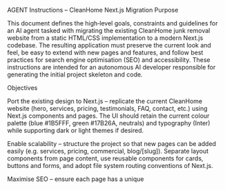 AGENT Instructions – CleanHome Next.js Migration
Purpose

This document defines the high‑level goals, constraints and guidelines for an AI agent tasked with migrating the existing CleanHome junk removal website from a static HTML/CSS implementation to a modern Next.js codebase. The resulting application must preserve the current look and feel, be easy to extend with new pages and features, and follow best practices for search engine optimisation (SEO) and accessibility. These instructions are intended for an autonomous AI developer responsible for generating the initial project skeleton and code.

Objectives

Port the existing design to Next.js – replicate the current CleanHome website (hero, services, pricing, testimonials, FAQ, contact, etc.) using Next.js components and pages. The UI should retain the current colour palette (blue #1B5FFF, green #17B26A, neutrals) and typography (Inter) while supporting dark or light themes if desired.

Enable scalability – structure the project so that new pages can be added easily (e.g. services, pricing, commercial, blog/[slug]). Separate layout components from page content, use reusable components for cards, buttons and forms, and adopt file system routing conventions of Next.js.

Maximise SEO – ensure each page has a unique <title> and meta description, use Open Graph and Twitter Card tags, add structured data (JSON‑LD) for LocalBusiness where appropriate, generate sitemap.xml and robots.txt, and optimise page load times. Use semantic HTML elements and add alt text to all images.

Ensure accessibility – follow WCAG guidelines: labelled form inputs, proper heading hierarchy, focus‑visible styles, skip‑links, ARIA where necessary, and high colour contrast. The site must be usable with keyboard navigation and screen readers.

Use modern Next.js features – use the latest stable version of Next.js (v14 or newer) with the app router, Server Components, next/font for custom fonts, and TypeScript. Prefer static generation (static or ISR) for public pages and server actions for forms.

Host and deploy – prepare the project for deployment to Vercel or another modern platform. External API keys (e.g. for Leaflet or Google Maps) should be read from environment variables.

Project Setup

Initialize a new Next.js project: Use npx create-next-app@latest with --typescript and --app flags. Do not use the pages router. Select eslint and prettier to enforce code quality.

Install dependencies:

next@latest and react/react-dom (included by create‑next‑app)

@next/font/google for Inter font import

classnames for conditional class names (optional)

next-seo for simpler meta tag management

next-sitemap to automatically generate sitemap.xml and robots.txt

leaflet and react-leaflet for the interactive service area map (using dynamic imports on client only)

Optional: a component library like @headlessui/react for accessible UI components, but keep overall bundle size low.

File structure (using app router):

/app/layout.tsx – global layout component that imports fonts (Inter) and defines common <html> and <body> structure. Include <header>, <footer> and <nav> as separate components.

/app/page.tsx – the home page (hero, value props, services preview, pricing preview, testimonials, FAQ, blog preview, contact form). Split large sections into subcomponents in /components.

/app/services/page.tsx – detailed services page. Additional pages like /app/pricing/page.tsx, /app/commercial/page.tsx follow the same pattern.

/app/blog/[slug]/page.tsx – dynamic blog article pages. Use getStaticProps / generateStaticParams to fetch posts from local markdown or an external CMS.

/components/* – reusable presentational components (Button, Card, ContactForm, Map, PricingTile, ReviewCard, etc.). Avoid business logic in these components.

/lib/* – utility functions (e.g. SEO helpers, JSON‑LD generation, API wrappers).

/public – static assets such as the CleanHome logo SVG and images used in the hero and sections. Include the removal-before-after.png and other assets provided.

Styling:

Use CSS Modules or Tailwind CSS for styling (choose one approach and be consistent). The current design uses custom colours; define them in a Tailwind config or module variables.

Import the Inter font using next/font/google in layout.tsx and apply via a CSS custom property or class.

Create a global CSS reset and base styles (e.g. set box-sizing: border-box, define CSS variables for colours, spacing and border radii).

Navigation:

Implement accessible navigation with a Header component that includes a responsive menu (hamburger on mobile) and CTA button.

Use <Link> from next/link for internal navigation; avoid full page reloads.

Highlight the active link using CSS classes.

SEO Considerations

Meta tags:

Use the built‑in metadata export or the next-seo library to define a title, description, canonical URL, openGraph and twitter fields for each page. Titles should reflect the page content (e.g. “CleanHome – Professional Junk Removal Services in Minnesota”).

For the home page, emphasise location (e.g. “Minnesota junk removal”) and value props (fast, eco‑friendly, licensed).

Provide concise meta descriptions (150–160 characters) summarising each page.

Structured data:

Add LocalBusiness JSON‑LD schema on the home page using <script type="application/ld+json">. Include organisation name, description, telephone, contact email, opening hours, and service area. Use the polygon coordinates provided to define the service area if supported.

Use Article schema on blog posts (title, description, published date, author, image).

Sitemap and robots:

Configure next-sitemap.js to generate sitemap.xml and robots.txt automatically. Define the site URL via an environment variable (e.g. NEXT_PUBLIC_SITE_URL). Exclude draft or private pages.

Accessibility and semantics:

Use semantic tags (<main>, <header>, <nav>, <section>, <article>, <footer>) with appropriate aria-label attributes.

All images must have descriptive alt attributes; decorative images should have alt="" and role="presentation".

Use proper heading hierarchy (<h1> followed by <h2>, <h3>, …) and avoid skipping levels.

Ensure interactive elements (buttons, links) have visible focus states. Use @tailwindcss/forms or manual styles.

Implement a skip link at the top of the page to allow keyboard users to jump to the main content.

Performance:

Optimise images using <Image> from next/image for automatic resizing and compression.

Use loading="lazy" for below‑the‑fold images and the Leaflet map (dynamically import react-leaflet only on the client side).

Minimise CSS and JavaScript bundle sizes; leverage tree shaking and code splitting by keeping pages and components small.

Building the Application

Layout: In /app/layout.tsx, wrap children with providers (if needed) and include the <Header>, <Footer>, and <SkipLink> components. Set HTML attributes (lang="en", dir="ltr") and apply the Inter font class to <body>.

Page Components:

/app/page.tsx (Home) should import and assemble section components in order: Hero, ValueProps, Services, HowItWorks, PricingSummary, Testimonials, FAQ, BlogPreview, Contact. Each component should accept props to make them reusable.

Each subpage (e.g. /app/services/page.tsx) should start with an <h1> heading that matches the nav link and provide detailed content. Use SEO metadata via the metadata export.

Create a [slug]/page.tsx dynamic route for blog posts. Use generateStaticParams and generateMetadata to fetch markdown or API data.

Reusable Components: Build small, focused components for cards, pricing tiles, review/testimonial cards, buttons, forms, icons. Accept className props for custom styling. Keep them presentation‑only; they should not contain data fetching or heavy logic.

Interactive Map: Create a Map component that uses react-leaflet and is dynamically imported ('use client' directive and next/dynamic). Accept coordinates as props and draw a polygon for the service area. Disable scroll wheel zoom to prevent interference with page scrolling. Provide fallback markup for server rendering (e.g. a static image or loading placeholder).

Contact Form: Implement a controlled form component with accessibility in mind. Use labels for all inputs and indicate required fields. Show inline error messages if inputs are invalid. On submit, call an API route (/api/contact) that sends an email or stores the message. Use Server Actions (experimental) or Edge Functions to handle server logic securely.

Blog System: If blog posts are static, store them as .md or .mdx files in /content/blog. Use a library like gray-matter to parse front matter. For a dynamic CMS (e.g. Contentful, Sanity), use getStaticProps with revalidation. Ensure each post has unique metadata and slug.

Coding Standards & Practices

Use TypeScript everywhere. Define types for props and shared data structures. Enable strict mode in tsconfig.json.

Adhere to the Airbnb or Standard JavaScript style guide via ESLint. Use Prettier for consistent formatting. Avoid any type.

Organise imports: external dependencies first, absolute imports (e.g. @/components/...), then relative imports.

Write components as functional components with named exports. Avoid default exports unless necessary.

Document functions and complex logic with comments or JSDoc.

Deployment & Environment

Add a .env.example file documenting required environment variables (e.g. NEXT_PUBLIC_SITE_URL, MAPBOX_API_KEY). Do not commit real secrets.

Configure next.config.js with images domains if external images are used. Set output: 'standalone' to enable serverless deployment.

Use npm run build to generate production assets; test locally with npm run start before deploying.

Deploy to Vercel or another hosting provider with automatic CI. After deployment, verify that robots.txt and sitemap.xml are accessible and that Lighthouse scores for performance, accessibility and SEO are 90+.

Final Deliverables

A fully functional Next.js project in the /project directory of this repository, ready to run with npm install and npm run dev.

Documentation (README.md) describing how to run, build and deploy the project, how to add new pages, and how to customise SEO settings.

This AGENT.md file as part of the repository, clearly outlining the instructions for the AI agent.

Notes

When writing code, pay attention to the Next.js Documentation
 and Google’s SEO Starter Guide
. Prioritise official sources when referencing techniques.

Keep performance and accessibility in mind at every stage – they directly impact SEO. Use Lighthouse or Web Vitals to measure impact.

If third‑party scripts (e.g. analytics) are required, load them with next/script and mark them as defer or lazyOnload to avoid blocking rendering.
